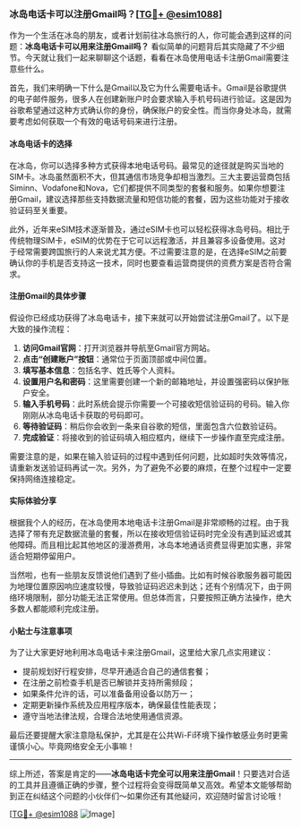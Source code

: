 ### 冰岛电话卡可以注册Gmail吗？[[TG💪+ @esim1088](https://t.me/s/esim1088)]

作为一个生活在冰岛的朋友，或者计划前往冰岛旅行的人，你可能会遇到这样的问题：**冰岛电话卡可以用来注册Gmail吗？** 看似简单的问题背后其实隐藏了不少细节。今天就让我们一起来聊聊这个话题，看看在冰岛使用电话卡注册Gmail需要注意些什么。

首先，我们来明确一下什么是Gmail以及它为什么需要电话卡。Gmail是谷歌提供的电子邮件服务，很多人在创建新账户时会要求输入手机号码进行验证。这是因为谷歌希望通过这种方式确认你的身份，确保账户的安全性。而当你身处冰岛，就需要考虑如何获取一个有效的电话号码来进行注册。

#### 冰岛电话卡的选择

在冰岛，你可以选择多种方式获得本地电话号码。最常见的途径就是购买当地的SIM卡。冰岛虽然面积不大，但其通信市场竞争却相当激烈。三大主要运营商包括Siminn、Vodafone和Nova，它们都提供不同类型的套餐和服务。如果你想要注册Gmail，建议选择那些支持数据流量和短信功能的套餐，因为这些功能对于接收验证码至关重要。

此外，近年来eSIM技术逐渐普及，通过eSIM卡也可以轻松获得冰岛号码。相比于传统物理SIM卡，eSIM的优势在于它可以远程激活，并且兼容多设备使用。这对于经常需要跨国旅行的人来说尤其方便。不过需要注意的是，在选择eSIM之前要确认你的手机是否支持这一技术，同时也要查看运营商提供的资费方案是否符合需求。

#### 注册Gmail的具体步骤

假设你已经成功获得了冰岛电话卡，接下来就可以开始尝试注册Gmail了。以下是大致的操作流程：

1. **访问Gmail官网**：打开浏览器并导航至Gmail官方网站。
2. **点击“创建账户”按钮**：通常位于页面顶部或中间位置。
3. **填写基本信息**：包括名字、姓氏等个人资料。
4. **设置用户名和密码**：这里需要创建一个新的邮箱地址，并设置强密码以保护账户安全。
5. **输入手机号码**：此时系统会提示你需要一个可接收短信验证码的号码。输入你刚刚从冰岛电话卡获取的号码即可。
6. **等待验证码**：稍后你会收到一条来自谷歌的短信，里面包含六位数验证码。
7. **完成验证**：将接收到的验证码填入相应框内，继续下一步操作直至完成注册。

需要注意的是，如果在输入验证码的过程中遇到任何问题，比如超时失效等情况，请重新发送验证码再试一次。另外，为了避免不必要的麻烦，在整个过程中一定要保持网络连接稳定。

#### 实际体验分享

根据我个人的经历，在冰岛使用本地电话卡注册Gmail是非常顺畅的过程。由于我选择了带有充足数据流量的套餐，所以在接收短信验证码时完全没有遇到延迟或其他障碍。而且相比起其他地区的漫游费用，冰岛本地通话资费显得更加实惠，非常适合短期停留用户。

当然啦，也有一些朋友反馈说他们遇到了些小插曲。比如有时候谷歌服务器可能因为地理位置原因响应速度较慢，导致验证码迟迟未到达；还有个别情况下，由于网络环境限制，部分功能无法正常使用。但总体而言，只要按照正确方法操作，绝大多数人都能顺利完成注册。

#### 小贴士与注意事项

为了让大家更好地利用冰岛电话卡来注册Gmail，这里给大家几点实用建议：

- 提前规划好行程安排，尽早开通适合自己的通信套餐；
- 在注册之前检查手机是否已解锁并支持所需频段；
- 如果条件允许的话，可以准备备用设备以防万一；
- 定期更新操作系统及应用程序版本，确保最佳性能表现；
- 遵守当地法律法规，合理合法地使用通信资源。

最后还要提醒大家注意隐私保护，尤其是在公共Wi-Fi环境下操作敏感业务时更需谨慎小心。毕竟网络安全无小事嘛！

---

综上所述，答案是肯定的——**冰岛电话卡完全可以用来注册Gmail**！只要选对合适的工具并且遵循正确的步骤，整个过程将会变得既简单又高效。希望本文能够帮助到正在纠结这个问题的小伙伴们～如果你还有其他疑问，欢迎随时留言讨论哦！

[[TG💪+ @esim1088](https://t.me/s/esim1088) ![Image](https://i.postimg.cc/4NQfJmqS/Snipaste-2025-05-13-00-14-12.png)]